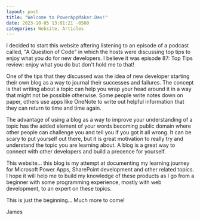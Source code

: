 ```yaml
---
layout: post
title: "Welcome to PowerAppMaker.Dev!"
date: 2023-10-05 13:01:21 -0500
categories: Website, Articles
---
```


I decided to start this website aftering listening to an episode of a podcast called, "A Question of Code" in which the hosts were discussing top tips to enjoy what you do for new developers. I believe it was episode 87: Top Tips review: enjoy what you do but don't hold me to that!

One of the tips that they discussed was the idea of new developer starting their own blog as a way to journal their successes and failures. The concept is that writing about a topic can help you wrap your head around it in a way that might not be possible otherwise. Some people write notes down on paper, others use apps like OneNote to write out helpful information that they can return to time and time again.

The advantage of using a blog as a way to improve your understanding of a topic has the added element of your words becoming public domain where other people can challenge you and tell you if you got it all wrong. It can be scary to put yourself out there, but it is great motivation to really try and understand the topic you are learning about. A blog is a great way to connect with other developers and build a precence for yourself.

This website... this blog is my attempt at documenting my learning journey for Microsoft Power Apps, SharePoint development and other related topics. I hope it will help me to build my knowledge of these products as I go from a beginner with some programming experience, mostly with web development, to an expert on these topics.

This is just the beginning... Much more to come!

James

